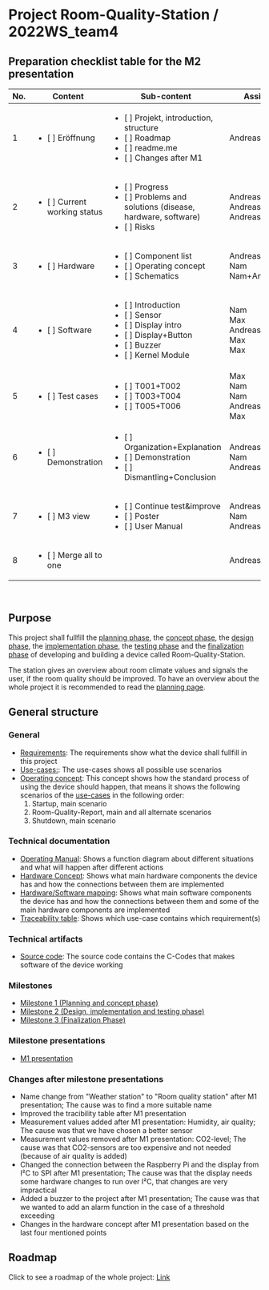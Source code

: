 # Project Room-Quality-Station / 2022WS_team4

## Preparation checklist table for the M2 presentation

|No.| Content                                        | Sub-content                                                                                                                                                   | Assigned to                             | Time       |
|---|------------------------------------------------|---------------------------------------------------------------------------------------------------------------------------------------------------------------|-----------------------------------------|------------|
| 1 |  <ul><li>[ ] Eröffnung </li></ul>              | <ul><li>[ ] Projekt, introduction, structure </li><li>[ ] Roadmap </li><li>[ ] readme.me </li><li>[ ] Changes after M1 </li></ul>                             | Andreas (complete)                      | x min      |
| 2 |  <ul><li>[ ] Current working status </li></ul> | <ul><li>[ ] Progress </li><li>[ ] Problems and solutions (disease, hardware, software) </li><li>[ ] Risks </li></ul>                                          | Andreas<br/>Andreas+Max+Nam<br/>Andreas         | x min      |
| 3 |  <ul><li>[ ] Hardware </li></ul>               | <ul><li>[ ] Component list </li><li>[ ] Operating concept </li><li>[ ] Schematics </li></ul>                                                                  | Andreas<br/>Nam<br/>Nam+Andreas         | x min      |
| 4 |  <ul><li>[ ] Software </li></ul>               | <ul><li>[ ] Introduction </li><li>[ ] Sensor </li><li>[ ] Display intro </li><li>[ ] Display+Button </li><li>[ ] Buzzer </li><li>[ ] Kernel Module </li></ul> | Nam<br/>Max<br/>Andreas<br/>Max<br/>Max | x min      |
| 5 |  <ul><li>[ ] Test cases </li></ul>             | <ul><li>[ ] T001+T002 </li><li>[ ] T003+T004 </li><li>[ ] T005+T006 </li></ul>                                                                                | Max<br/>Nam<br/>Nam<br/>Andreas<br/>Max | x min      |
| 6 |  <ul><li>[ ] Demonstration </li></ul>          | <ul><li>[ ] Organization+Explanation </li><li>[ ] Demonstration </li><li>[ ] Dismantling+Conclusion</li></ul>                                                 | Andreas+Max<br/>Nam<br/>Andreas+Nam     | x min      |
| 7 |  <ul><li>[ ] M3 view </li></ul>                | <ul><li>[ ] Continue test&improve</li><li>[ ] Poster </li><li>[ ] User Manual </li></ul>                                                                      | Andreas+Max+Nam<br/>Nam<br/>Andreas     | x min      |
| 8 |  <ul><li>[ ] Merge all to one </li></ul>       |                                                                           	      									     | Andreas                                 | x min      |

<br/>	

## Purpose
This project shall fullfill the [planning phase](https://gitlab.rz.htw-berlin.de/c71_cse/2022ws_team4/-/wikis/Planning), the [concept phase](https://gitlab.rz.htw-berlin.de/c71_cse/2022ws_team4/-/wikis/Concept), the [design phase](https://gitlab.rz.htw-berlin.de/c71_cse/2022ws_team4/-/wikis/Design), the [implementation phase](https://gitlab.rz.htw-berlin.de/c71_cse/2022ws_team4/-/wikis/Implementation), the [testing phase](https://gitlab.rz.htw-berlin.de/c71_cse/2022ws_team4/-/wikis/Test) and the [finalization phase](https://gitlab.rz.htw-berlin.de/c71_cse/2022ws_team4/-/wikis/Finalization) of developing and building a device called Room-Quality-Station. 

The station gives an overview about room climate values and signals the user, if the room quality should be improved.
To have an overview about the whole project it is recommended to read the [planning page](https://gitlab.rz.htw-berlin.de/c71_cse/2022ws_team4/-/wikis/Planning).

## General structure

### General
- [Requirements](https://gitlab.rz.htw-berlin.de/c71_cse/2022ws_team4/-/requirements_management/requirements): The requirements show what the device shall fullfill in this project
- [Use-cases:](https://gitlab.rz.htw-berlin.de/c71_cse/2022ws_team4/-/wikis/Concept#use-cases): The use-cases shows all possible use scenarios
- [Operating concept](https://gitlab.rz.htw-berlin.de/c71_cse/2022ws_team4/-/wikis/Design#operating-concept): This concept shows how the standard process of using the device should happen, that means it shows the following scenarios of the [use-cases](https://gitlab.rz.htw-berlin.de/c71_cse/2022ws_team4/-/wikis/Concept#use-cases) in the following order: 
    1) Startup, main scenario 
    2) Room-Quality-Report, main and all alternate scenarios 
    3) Shutdown, main scenario

### Technical documentation
- [Operating Manual](https://gitlab.rz.htw-berlin.de/c71_cse/2022ws_team4/-/wikis/Design#operating-mode-diagram): Shows a function diagram about different situations and what will happen after different actions 
- [Hardware Concept](https://gitlab.rz.htw-berlin.de/c71_cse/2022ws_team4/-/wikis/Concept#hardware-concept): Shows what main hardware components the device has and how the connections between them are implemented
- [Hardware/Software mapping](https://gitlab.rz.htw-berlin.de/c71_cse/2022ws_team4/-/wikis/Concept#hardwaresoftware-mapping): Shows what main software components the device has and how the connections between them and some of the main hardware components are implemented
- [Traceability table](https://gitlab.rz.htw-berlin.de/c71_cse/2022ws_team4/-/wikis/Concept#traceability-table): Shows which use-case contains which requirement(s)

### Technical artifacts
- [Source code](https://gitlab.rz.htw-berlin.de/c71_cse/2022ws_team4/-/tree/main/source_code/sensor): The source code contains the C-Codes that makes software of the device working

### Milestones
- [Milestone 1 (Planning and concept phase)](https://gitlab.rz.htw-berlin.de/c71_cse/2022ws_team4/-/wikis/Planning#milestone-1) 
- [Milestone 2 (Design, implementation and testing phase)](https://gitlab.rz.htw-berlin.de/c71_cse/2022ws_team4/-/wikis/Planning#milestone-2)
- [Milestone 3 (Finalization Phase)](https://gitlab.rz.htw-berlin.de/c71_cse/2022ws_team4/-/wikis/Planning#milestone-3)

### Milestone presentations
- [M1 presentation](https://gitlab.rz.htw-berlin.de/c71_cse/2022ws_team4/-/blob/main/Documentation/PCSE_M1-Vortrag_TeamD.pdf)

### Changes after milestone presentations
- Name change from "Weather station" to "Room quality station" after M1 presentation; The cause was to find a more suitable name
- Improved the tracibility table after M1 presentation
- Measurement values added after M1 presentation: Humidity, air quality; The cause was that we have chosen a better sensor
- Measurement values removed after M1 presentation: CO2-level; The cause was that CO2-sensors are too expensive and not needed (because of air quality is added)
- Changed the connection between the Raspberry Pi and the display from I²C to SPI after M1 presentation; The cause was that the display needs some hardware changes to run over I²C, that changes are very impractical
- Added a buzzer to the project after M1 presentation; The cause was that we wanted to add an alarm function in the case of a threshold exceeding
- Changes in the hardware concept after M1 presentation based on the last four mentioned points



## Roadmap
Click to see a roadmap of the whole project: [Link](https://gitlab.rz.htw-berlin.de/c71_cse/2022ws_team4/-/blob/main/Documentation/Roadmap.png)

